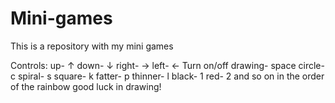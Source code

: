 # Mini-games
This is a repository with my mini games

Controls:
up- ↑
down- ↓
right- →
left- ←
Turn on/off drawing- space
circle- c
spiral- s
square- k
fatter- p
thinner- l
black- 1
red- 2
and so on in the order of the rainbow
good luck in drawing!
